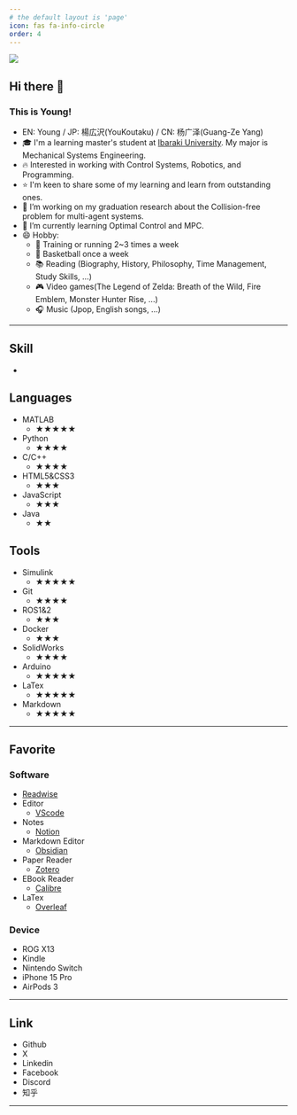 ```yaml
---
# the default layout is 'page'
icon: fas fa-info-circle
order: 4
---
```


![](https://youkoutaku.goatcounter.com/counter//.png)

## Hi there 👋

### This is Young!
-  EN: Young / JP: 楊広沢(YouKoutaku) / CN: 杨广泽(Guang-Ze Yang)
- 🎓 I'm a learning master's student at [Ibaraki University](https://www.ibaraki.ac.jp).  My major is Mechanical Systems Engineering.
- 🔥 Interested in working with Control Systems, Robotics, and Programming.
- ⭐ I'm keen to share some of my learning and learn from outstanding ones.
- 🔭 I’m working on my graduation research about the Collision-free problem for multi-agent systems.
- 🌱 I’m currently learning Optimal Control and MPC.
- 😄 Hobby:
  - 💪 Training or running 2~3 times a week
  - 🏀 Basketball once a week
  - 📚 Reading (Biography, History, Philosophy, Time Management, Study Skills, ...) 
  - 🎮 Video games(The Legend of Zelda: Breath of the Wild, Fire Emblem, Monster Hunter Rise, ...)
  - 🎧 Music (Jpop, English songs, ...)

---
## Skill
- 

## Languages
- MATLAB
  - ★★★★★
- Python
  - ★★★★
- C/C++
  - ★★★★
- HTML5&CSS3
  - ★★★
- JavaScript
  - ★★★
- Java
  - ★★

## Tools
- Simulink
  - ★★★★★
- Git
  - ★★★★
- ROS1&2
  - ★★★
- Docker
  - ★★★
- SolidWorks
  - ★★★★
- Arduino
  - ★★★★★
- LaTex
  - ★★★★★
- Markdown
  - ★★★★★

---
## Favorite
### Software
- [Readwise](https://readwise.io/)
- Editor
  - [VScode](https://code.visualstudio.com/)
- Notes
  - [Notion](https://www.notion.so/)
- Markdown Editor
  - [Obsidian](https://obsidian.md/)
- Paper Reader
  - [Zotero](https://www.zotero.org/)
- EBook Reader
  - [Calibre](https://calibre-ebook.com/ja/download)
- LaTex
  - [Overleaf](https://www.overleaf.com/)


### Device
- ROG X13
- Kindle
- Nintendo Switch
- iPhone 15 Pro
- AirPods 3

---
## Link
- Github
- X
- Linkedin
- Facebook
- Discord
- 知乎


---
